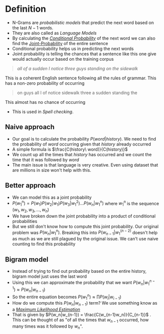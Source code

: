 
# Definition
- N-Grams are *probabilistic models* that predict the next word based on the last $N-1$ words.
- They are also called as *Language Models*
- By calculating the *[Conditional Probability](202309141604-conditional_probability.md)* of the next word we can also find the [Joint-Probability](Joint-Probability.md) of the entire sentence
- Conditional probability helps us in predicting the next words
- Joint probability is telling the chances that a sentence like this one give would actually occur based on the training corpus

> *all of a sudden I notice three guys standing on the sidewalk*

This is a coherent English sentence following all the rules of grammar. This has a non-zero probability of occurring

> on guys all I of notice sidewalk three a sudden standing the

This almost has no chance of occurring

- This is used in *Spell checking*. 

## Naive approach
- Our goal is to calculate the probability $P(word | history)$. We need to find the probability of $word$ occurring given that $history$ already occurred
- A simple formula is $\frac{C(history\ word)}{C(history)}$
- We count up all the times that $history$ has occurred and we count the time that it was followed by $word$
- The main issue is that language is very creative. Even using dataset that are millions in size won't help with this.

## Better approach
- We can model this as a joint probability
- $P(w_1^n) = P(w_1)P(w_2|w_1)P(w_3|w_1^2)\ldots{}P(w_n|w_1^n)$ where $w_1^n$ is the sequence $(w_1, w_2, w_3, \ldots, w_n)$
- We have broken down the joint probability into a product of conditional probabilities
- But we still don't know how to compute this joint probability. Our original problem was $P(w_n | w_1^n)$. Breaking this into $P(w_{n-1} | w_1^(n-2)$ doesn't help as much as we are still plagued by the original issue. We can't use naive counting to find this probability

## Bigram model
- Instead of trying to find out probability based on the entire history, bigram model just uses the last word
- Using this we can approximate the probability that we want
 $P(w_n | w_1^{n-1}) \approx P(w_n| w_{n-1})$
- So the entire equation becomes $P(w_1^n) \approx \prod{}P(w_i | w_{i-1})$
- How do we compute this $P(w_n | w_{n-1})$ term? We use something know as a *[ Maximum Likelihood Estimation](202309141717-Maximum-Likelihood-Estimation.md)*
- That is given by $P(w_n|w_{n-1}) = \frac{C(w_{n-1}w_n)}{C_{n-1}}$ . This can be thought of as "of all the times that $w_{n-1}$ occurred, how many times was it followed by $w_n$".